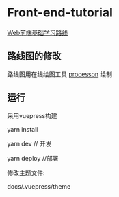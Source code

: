 # Front-end-tutorial

[Web前端基础学习路线](https://wuzhengyan2015.github.io/front-end-tutorial/)

## 路线图的修改
路线图用在线绘图工具 [processon](https://www.processon.com/) 绘制

## 运行
采用vuepress构建

yarn install

yarn dev // 开发

yarn deploy //部署

修改主题文件:

docs/.vuepress/theme
